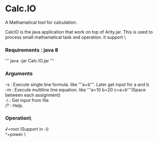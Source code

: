 # Calc.IO
A Mathamatical tool for calculation.

CalcIO is the java application that work on top of Arity.jar. This is used to process small mathamatical task snd operation. It support \

### Requirements : java 8


''' java -jar Calc.IO.jar <args>'''

### Arguments
-s : Execute single line formula. like '''a+b'''. Later get input for a and b\
-m : Execute multiline line equation. like '''a=10 b=20 c=a+b'''(Space between each assignment)\
-i : Get input from file\
/? : Help.

### Operation\
√=root (Support in -i) \
^=power \
